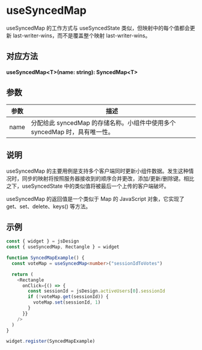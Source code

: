 # useSyncedMap

useSyncedMap 的工作方式与 useSyncedState 类似，但映射中的每个值都会更新 last-writer-wins，而不是覆盖整个映射 last-writer-wins。

## 对应方法

#### useSyncedMap\<T\>(name: string): SyncedMap\<T\>

## 参数

| 参数   | 描述                                               |
| ---- | ------------------------------------------------ |
| name | 分配给此 syncedMap 的存储名称。小组件中使用多个 syncedMap 时，具有唯一性。 |

## 说明

useSyncedMap 的主要用例是支持多个客户端同时更新小组件数据。发生这种情况时，同步的映射将按照服务器接收到的顺序合并更改，添加/更新/删除键。相比之下，useSyncedState 中的类似值将被最后一个上传的客户端破坏。

useSyncedMap 的返回值是一个类似于 Map 的 JavaScript 对象，它实现了 get、set、delete、keys() 等方法。

## 示例

```TypeScript
const { widget } = jsDesign
const { useSyncedMap, Rectangle } = widget

function SyncedMapExample() {
  const voteMap = useSyncedMap<number>("sessionIdToVotes")

  return (
    <Rectangle
      onClick={() => {
        const sessionId = jsDesign.activeUsers[0].sessionId
        if (!voteMap.get(sessionId)) {
          voteMap.set(sessionId, 1)
        }
      }}
    />
  )
}

widget.register(SyncedMapExample)
```

